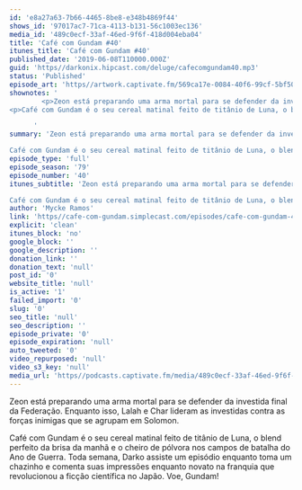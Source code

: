 ```yaml
---
id: 'e8a27a63-7b66-4465-8be8-e348b4869f44'
shows_id: '97017ac7-71ca-4113-b131-56c1003ec136'
media_id: '489c0ecf-33af-46ed-9f6f-418d004eba04'
title: 'Café com Gundam #40'
itunes_title: 'Café com Gundam #40'
published_date: '2019-06-08T110000.000Z'
guid: 'https//darkonix.hipcast.com/deluge/cafecomgundam40.mp3'
status: 'Published'
episode_art: 'https//artwork.captivate.fm/569ca17e-0084-40f6-99cf-5bf50ae5d69b/1005-itunes-1582369201.jpg'
shownotes: '
        <p>Zeon está preparando uma arma mortal para se defender da investida final da Federação. Enquanto isso, Lalah e Char lideram as investidas contra as forças inimigas que se agrupam em Solomon.</p>
<p>Café com Gundam é o seu cereal matinal feito de titânio de Luna, o blend perfeito da brisa da manhã e o cheiro de pólvora nos campos de batalha do Ano de Guerra. Toda semana, Darko assiste um episódio enquanto toma um chazinho e comenta suas impressões enquanto novato na franquia que revolucionou a ficção científica no Japão. Voe, Gundam!</p>

      '
summary: 'Zeon está preparando uma arma mortal para se defender da investida final da Federação. Enquanto isso, Lalah e Char lideram as investidas contra as forças inimigas que se agrupam em Solomon.

Café com Gundam é o seu cereal matinal feito de titânio de Luna, o blend perfeito da brisa da manhã e o cheiro de pólvora nos campos de batalha do Ano de Guerra. Toda semana, Darko assiste um episódio enquanto toma um chazinho e comenta suas impressões enquanto novato na franquia que revolucionou a ficção científica no Japão. Voe, Gundam!'
episode_type: 'full'
episode_season: '79'
episode_number: '40'
itunes_subtitle: 'Zeon está preparando uma arma mortal para se defender da investida final da Federação. Enquanto isso, Lalah e Char lideram as investidas contra as forças inimigas que se agrupam em Solomon.

Café com Gundam é o seu cereal matinal feito de titânio de Luna, o blend perfeito da brisa da manhã e o cheiro de pólvora nos campos de batalha do Ano de Guerra. Toda semana, Darko assiste um episódio enquanto toma um chazinho e comenta suas impressões enquanto novato na franquia que revolucionou a ficção científica no Japão. Voe, Gundam!'
author: 'Mycke Ramos'
link: 'https//cafe-com-gundam.simplecast.com/episodes/cafe-com-gundam-40-pYB8d0En'
explicit: 'clean'
itunes_block: 'no'
google_block: ''
google_description: ''
donation_link: ''
donation_text: 'null'
post_id: '0'
website_title: 'null'
is_active: '1'
failed_import: '0'
slug: '0'
seo_title: 'null'
seo_description: ''
episode_private: '0'
episode_expiration: 'null'
auto_tweeted: '0'
video_repurposed: 'null'
video_s3_key: 'null'
media_url: 'https//podcasts.captivate.fm/media/489c0ecf-33af-46ed-9f6f-418d004eba04/cafecomgundam40_tc.mp3'
---
```

Zeon está preparando uma arma mortal para se defender da investida final da Federação. Enquanto isso, Lalah e Char lideram as investidas contra as forças inimigas que se agrupam em Solomon.

Café com Gundam é o seu cereal matinal feito de titânio de Luna, o blend perfeito da brisa da manhã e o cheiro de pólvora nos campos de batalha do Ano de Guerra. Toda semana, Darko assiste um episódio enquanto toma um chazinho e comenta suas impressões enquanto novato na franquia que revolucionou a ficção científica no Japão. Voe, Gundam!